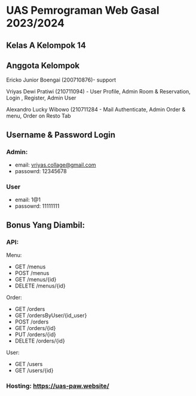 # UAS Pemrograman Web Gasal 2023/2024


## Kelas A Kelompok 14

## Anggota Kelompok

Ericko Junior Boengai (200710876)- support

Vriyas Dewi Pratiwi (210711094) - User Profile, Admin Room & Reservation, Login , Register, Admin User

Alexandro Lucky Wibowo (210711284 - Mail Authenticate, Admin Order & menu, Order on Resto Tab


## Username & Password Login

### Admin:
- email: vriyas.collage@gmail.com
- passowrd: 12345678

### User
- email: 1@1
- passowrd: 11111111


## Bonus Yang Diambil:

### API:

 Menu:
 - GET    /menus
 - POST   /menus
 - GET    /menus/{id}
 - DELETE /menus/{id}

 Order:
 - GET /orders
 - GET /ordersByUser/{id_user}
 - POST /orders
 - GET /orders/{id}
 - PUT /orders/{id}
 - DELETE /orders/{id}

 User:
 - GET /users
 - GET /users/{id}

### Hosting: https://uas-paw.website/
    
